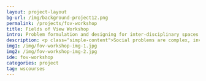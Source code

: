 ```yaml
---
layout: project-layout
bg-url: /img/background-project12.png
permalink: /projects/fov-workshop
title: Fields of View Workshop
intro: Problem formulation and designing for inter-disciplinary spaces.
description: <p class="simple-content">Social problems are complex, involving multiple dimensions. We need people from diverse disciplines, backgrounds, and perspectives to come together to design for these problems. Though bringing together people from different backgrounds is acknowledged as a first-step to a more participatory, bottom-up  approach to design, often such sessions become difficult to manage, and leave participants frustrated at the lack of productive outcomes. The Fields of View workshop involves a guided process that creates a space for participants from diverse backgrounds to design together.</p><p class="simple-content">In game terminology, a field of view refers to what is visible to the player. Fields of View thus refers to the common ground, where different people with different perspectives can come together and have a dialogue. Drawing upon our in-house interdisciplinary methodology, the Fields of View workshop involves a guided process involving two phases — the problem formulation phase and the design phase. The first phase of the workshop, the problem formulation phase, involves participants working through different activities that lets them come up with a commonly agreed upon problem statement. The problem formulation phase is followed by the design phase, where the participants work together to imagine futures and figure out how to design for these transformations.</p>
img1: /img/fov-workshop-img-1.jpg
img2: /img/fov-workshop-img-2.jpg
ide: fov-workshop
categories: project
tag: wscourses
---
```

